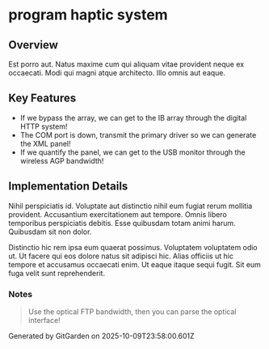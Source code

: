 # program haptic system

## Overview
Est porro aut. Natus maxime cum qui aliquam vitae provident neque ex occaecati. Modi qui magni atque architecto. Illo omnis aut eaque.

## Key Features
- If we bypass the array, we can get to the IB array through the digital HTTP system!
- The COM port is down, transmit the primary driver so we can generate the XML panel!
- If we quantify the panel, we can get to the USB monitor through the wireless AGP bandwidth!

## Implementation Details
Nihil perspiciatis id. Voluptate aut distinctio nihil eum fugiat rerum mollitia provident. Accusantium exercitationem aut tempore. Omnis libero temporibus perspiciatis debitis. Esse quibusdam totam animi harum. Quibusdam sit non dolor.
 Distinctio hic rem ipsa eum quaerat possimus. Voluptatem voluptatem odio ut. Ut facere qui eos dolore natus sit adipisci hic. Alias officiis ut hic tempore et accusamus occaecati enim. Ut eaque itaque sequi fugit. Sit eum fuga velit sunt reprehenderit.

### Notes
> Use the optical FTP bandwidth, then you can parse the optical interface!

Generated by GitGarden on 2025-10-09T23:58:00.601Z
